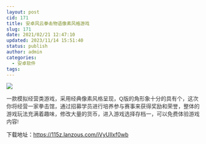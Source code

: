 ```yaml
---
layout: post
cid: 171
title: 安卓风云拳击物语像素风格游戏
slug: 171
date: 2021/02/21 12:47:10
updated: 2023/11/14 15:51:40
status: publish
author: admin
categories: 
  - 安卓软件
tags: 
---
```



<div alt="潮男心博客 www.cnx0.com" >
				<p><img src="https://www.115z.com/edit/php/upload/20210221/16138476912953.jpg"></p>
<p><span style="color: rgb(51, 51, 51); font-family: Arial, 微软雅黑, sans-serif;">一款模拟经营类游戏，采用经典像素风格呈现，Q版的角形象十分的具有个，这次你将经营一家拳击馆，通过招募学员进行培养参与赛事来获得奖励和荣誉，整体的游戏玩法充满着趣味，修改大量的货币，进入游戏选择存档一，可以免费体验游戏内容!</span></p>
<p>下载地址：<a href="https://115z.lanzous.com/iVyUIlxf0wb">https://115z.lanzous.com/iVyUIlxf0wb</a> </p>			</div>
			